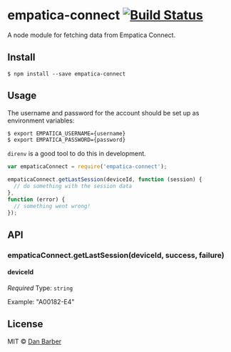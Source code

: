 # empatica-connect [![Build Status](https://travis-ci.org/danbee/empatica-connect.svg?branch=master)](https://travis-ci.org/danbee/empatica-connect)

A node module for fetching data from Empatica Connect.


## Install

```
$ npm install --save empatica-connect
```


## Usage

The username and password for the account should be set up as environment
variables:

```sh
$ export EMPATICA_USERNAME={username}
$ export EMPATICA_PASSWORD={password}
```

`direnv` is a good tool to do this in development.

```js
var empaticaConnect = require('empatica-connect');

empaticaConnect.getLastSession(deviceId, function (session) {
  // do something with the session data
},
function (error) {
  // something went wrong!
});
```

## API

### empaticaConnect.getLastSession(deviceId, success, failure)

#### deviceId

*Required*
Type: `string`

Example: "A00182-E4"


## License

MIT © [Dan Barber](http://danbarber.me)
